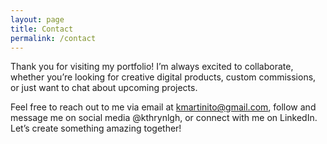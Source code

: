 ```yaml
---
layout: page
title: Contact
permalink: /contact
---
```


Thank you for visiting my portfolio! I’m always excited to collaborate, whether you’re looking for creative digital products, custom commissions, or just want to chat about upcoming projects.

Feel free to reach out to me via email at kmartinito@gmail.com, follow and message me on social media @kthrynlgh, or connect with me on LinkedIn. Let’s create something amazing together!
